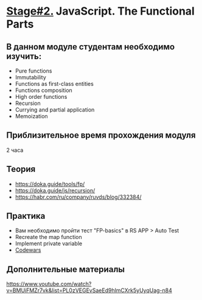 # [Stage#2.](../../) JavaScript. The Functional Parts

## В данном модуле студентам необходимо изучить:

- Pure functions
- Immutability
- Functions as first-class entities
- Functions composition
- High order functions
- Recursion
- Currying and partial application
- Memoization

## Приблизительное время прохождения модуля

2 часа

## Теория

- https://doka.guide/tools/fp/
- https://doka.guide/js/recursion/
- https://habr.com/ru/company/ruvds/blog/332384/

## Практика

- Вам необходимо пройти тест "FP-basics" в RS APP > Auto Test
- Recreate the map function
- Implement private variable
- [Codewars](https://github.com/rolling-scopes-school/tasks/blob/master/tasks/codewars/Codewars-2022Q1-FP.md)

## Дополнительные материалы

https://www.youtube.com/watch?v=BMUiFMZr7vk&list=PL0zVEGEvSaeEd9hlmCXrk5yUyqUag-n84
